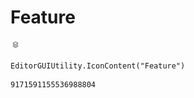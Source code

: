 # Feature
![](/img/Feature.png)

``` CSharp
EditorGUIUtility.IconContent("Feature")
```
```
9171591155536988804
```
